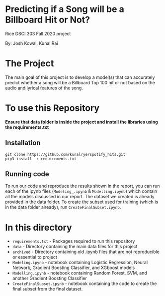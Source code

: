 # Predicting if a Song will be a Billboard Hit or Not?
Rice DSCI 303 Fall 2020 project

By: Josh Kowal, Kunal Rai

# The Project 

The main goal of this project is to develop a model(s) that can accurately predict whether a song will be a Billboard Top 100 hit or not based on the audio and lyrical features of the song. 


# To use this Repository

**Ensure that data folder is inside the project and install the libraries using the requirements.txt**


## Installation

`git clone https://github.com/kunalrye/spotify_hits.git` \
`pip3 install -r requirements.txt` 

## Running code 
To run our code and reproduce the results shown in the report, you can run each of the ipynb files (``Modeling_.ipynb`` & ``Modelling.ipynb``) which contain all the models discussed in our report. The dataset we created is already provided in the data folder. To create the subset used for training (which is in the data folder already), run ``CreateFinalSubset.ipynb``.


# In this directory

* ``requirements.txt`` - Packages required to run this repository
* ``data`` - Directory containing the main data files for this project
* ``archived`` - Directory containing old .ipynb files that are not reproducible or essential to project
* ``Modeling.ipynb`` - notebook containing Logistic Regression, Neural Network, Gradient Boosting Classifier, and XGboost models
* ``Modelling.ipynb`` - notebook containing Random Forest, SVM, and another Gradient Boosting Classifier
* ``CreateFinalSubset.ipynb`` - notebook containing the code to create the final subset from the final dataset.



